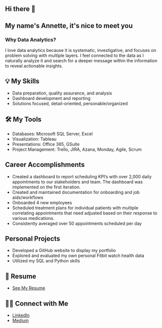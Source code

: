 ## Hi there 👋
## My name's Annette, it's nice to meet you

### Why Data Analytics? 
I love data analytics because it is systematic, investigative, and focuses on problem solving with multiple layers. I feel connected to the data as I naturally analyze it and search for a deeper message within the information to reveal actionable insights. 
 

<!-- ## 📍 Projects 
- [SQL - Pizza Place Sales](https://github.com/annetteorrick/Pizza-Place-Sales)
-->

## 💡 My Skills
- Data preparation, quality assurance, and analysis
- Dashboard development and reporting
- Solutions focused, detail-oriented, personable/organized

## 🛠️ My Tools
- Databases: Microsoft SQL Server, Excel
- Visualization: Tableau
- Presentations: Office 365, GSuite
- Project Management: Trello, JIRA, Azana, Monday, Agile, Scrum

## Career Accomplishments
- Created a dashboard to report scheduling KPI’s with over 2,000 daily appointments to our stakeholders and team. The dashboard was implemented on the first iteration.
- Created and maintained documentation for onboarding and job aids/workflows
- Onboarded 4 new employees
- Scheduled treatment plans for individual patients with multiple correlating appointments that need adjusted based on their response to various medications.
- Consistently averaged over 50 appointments scheduled per day

## Personal Projects
- Developed a GitHub website to display my portfolio
- Explored and evaluated my own personal Fitbit watch health data
- Utilized my SQL and Python skills


 ## 🌟 Resume 
- [See My Resume](https://annettelofing.github.io/resume/)



## 👋🏼 Connect with Me 
- [LinkedIn](https://www.linkedin.com/in/annette-lofing-12a579138/ "LinkedIn")
- [Medium](https://medium.com/@thenetta101 "Medium") 


